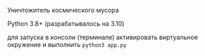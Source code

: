 Уничтожитель космического мусора

Python 3.8+ (разрабатывалось на 3.10)

для запуска в консоли (терминале) активировать виртуальное окружение и выполнить
`python3 app.py`